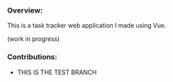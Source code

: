 ### Overview:

This is a task tracker web application I made using Vue.

(work in progress)

### Contributions:

- THIS IS THE TEST BRANCH